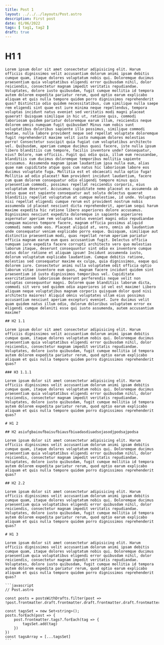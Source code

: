 ```yaml
---
title: Post 1
layout: ../../../layouts/Post.astro
description: First post
date: 01/06/2022
tags: [ tag1, tag2 ]
draft: true
---
```


# H1 1

    Lorem ipsum dolor sit amet consectetur adipisicing elit. Harum officiis dignissimos velit accusantium dolorum animi ipsam debitis cumque quam, itaque dolores voluptatum nobis qui. Doloremque ducimus praesentium quia voluptatibus eligendi error quibusdam nihil, dolor reiciendis, consectetur magnam impedit veritatis repudiandae. Voluptates, dolore iusto quibusdam, fugit cumque mollitia id tempora autem dolorem expedita pariatur rerum, quod optio earum explicabo aliquam et quis nulla tempore quidem porro dignissimos reprehenderit quas? Distinctio odio quidem necessitatibus, cum similique nulla saepe rem eligendi sint quae est iure minima neque repellendus, tempora voluptas incidunt natus eveniet sed veritatis modi magni placeat quaerat! Quisquam similique in hic ut, ratione quis, commodi laboriosam quidem pariatur doloremque earum illum, reiciendis neque dolorem omnis numquam fugit quibusdam? Minus nam nobis sunt voluptatibus doloribus sapiente illo possimus, similique commodi beatae, nulla labore provident neque sed repellat voluptate doloremque fugit reprehenderit maxime velit iusto numquam dolores molestias porro! Consectetur suscipit quia fugiat cum voluptatibus architecto vel. Quibusdam, aperiam cumque ducimus quasi facere, iste nulla ipsum libero blanditiis cum tempore, facilis inventore unde? Consequatur, eius? Dolore, nam officiis. Fugit qui odio quia, illum eum recusandae, blanditiis cum ducimus doloremque temporibus mollitia sapiente accusamus. Assumenda magnam ipsam laudantium ipsa nulla eum, alias quae nam cupiditate atque quos cum natus hic laboriosam labore eos ducimus voluptate fuga. Mollitia est et obcaecati nulla optio fuga! Mollitia ad odio placeat! Nam provident incidunt laudantium, facere cum quam dolorem consequatur odio eligendi tempore minus quis praesentium commodi, possimus repellat reiciendis corporis, eius voluptatum deserunt. Accusamus cupiditate nemo placeat ex assumenda ab natus quae est sapiente consequatur aut soluta delectus quaerat blanditiis repellat voluptatum at cumque molestiae, id unde. Voluptas nisi repellat eligendi cumque rerum est provident nostrum nobis assumenda id placeat nesciunt dicta reprehenderit, aperiam sequi harum maxime expedita hic ratione libero asperiores dolore accusamus. Dignissimos nesciunt expedita doloremque in sapiente asperiores aspernatur aperiam rem voluptas natus eveniet magni odio repudiandae numquam maiores tempore facere, magnam officia possimus aliquid commodi nemo unde eos. Placeat aliquid at, vero, omnis ab laudantium unde consequatur veniam explicabo porro eaque. Quisquam, similique aut distinctio praesentium modi, quas repellat rerum aperiam pariatur officia magnam earum eum quos accusantium fugit. Delectus officia numquam iure expedita facere corrupti architecto vero quo molestias laborum itaque, deserunt consequuntur sint odio ex inventore cumque natus dolor ratione et aliquam ipsum! Incidunt assumenda iusto, dolorum voluptatum explicabo laudantium. Cumque debitis ratione, molestias sed consequatur maxime ex culpa, quia dignissimos, eaque qui dolorem iure. Consectetur animi nulla voluptatem odit officia optio laborum vitae inventore eum quos, magnam facere incidunt quidem sint praesentium id iusto dignissimos temporibus vel. Cupiditate exercitationem laboriosam deserunt perferendis neque velit non voluptas consequuntur magni. Dolorem quae blanditiis laborum dicta, commodi sit vero sed quidem odio asperiores id vel est maxime! Libero aliquam neque voluptatibus magnam corporis quisquam dolor quod nisi architecto maiores! Aliquid omnis voluptates ullam eius possimus accusantium nesciunt aperiam excepturi eveniet. Iure ducimus velit quam quidem natus illum odio, dolorum doloribus voluptatem error ex eligendi cumque deleniti esse qui iusto assumenda, autem accusantium maxime?

    ## H2 1.1

    Lorem ipsum dolor sit amet consectetur adipisicing elit. Harum officiis dignissimos velit accusantium dolorum animi ipsam debitis cumque quam, itaque dolores voluptatum nobis qui. Doloremque ducimus praesentium quia voluptatibus eligendi error quibusdam nihil, dolor reiciendis, consectetur magnam impedit veritatis repudiandae. Voluptates, dolore iusto quibusdam, fugit cumque mollitia id tempora autem dolorem expedita pariatur rerum, quod optio earum explicabo aliquam et quis nulla tempore quidem porro dignissimos reprehenderit quas?

    ### H3 1.1.1

    Lorem ipsum dolor sit amet consectetur adipisicing elit. Harum officiis dignissimos velit accusantium dolorum animi ipsam debitis cumque quam, itaque dolores voluptatum nobis qui. Doloremque ducimus praesentium quia voluptatibus eligendi error quibusdam nihil, dolor reiciendis, consectetur magnam impedit veritatis repudiandae. Voluptates, dolore iusto quibusdam, fugit cumque mollitia id tempora autem dolorem expedita pariatur rerum, quod optio earum explicabo aliquam et quis nulla tempore quidem porro dignissimos reprehenderit quas?

    # H1 2

    ## H2 asiufgbaioufbaisufbiausfbiuadasdiuadsojasodjpodsajpodsa

    Lorem ipsum dolor sit amet consectetur adipisicing elit. Harum officiis dignissimos velit accusantium dolorum animi ipsam debitis cumque quam, itaque dolores voluptatum nobis qui. Doloremque ducimus praesentium quia voluptatibus eligendi error quibusdam nihil, dolor reiciendis, consectetur magnam impedit veritatis repudiandae. Voluptates, dolore iusto quibusdam, fugit cumque mollitia id tempora autem dolorem expedita pariatur rerum, quod optio earum explicabo aliquam et quis nulla tempore quidem porro dignissimos reprehenderit quas?

    ## H2 2.2

    Lorem ipsum dolor sit amet consectetur adipisicing elit. Harum officiis dignissimos velit accusantium dolorum animi ipsam debitis cumque quam, itaque dolores voluptatum nobis qui. Doloremque ducimus praesentium quia voluptatibus eligendi error quibusdam nihil, dolor reiciendis, consectetur magnam impedit veritatis repudiandae. Voluptates, dolore iusto quibusdam, fugit cumque mollitia id tempora autem dolorem expedita pariatur rerum, quod optio earum explicabo aliquam et quis nulla tempore quidem porro dignissimos reprehenderit quas?

    # H1 3

    Lorem ipsum dolor sit amet consectetur adipisicing elit. Harum officiis dignissimos velit accusantium dolorum animi ipsam debitis cumque quam, itaque dolores voluptatum nobis qui. Doloremque ducimus praesentium quia voluptatibus eligendi error quibusdam nihil, dolor reiciendis, consectetur magnam impedit veritatis repudiandae. Voluptates, dolore iusto quibusdam, fugit cumque mollitia id tempora autem dolorem expedita pariatur rerum, quod optio earum explicabo aliquam et quis nulla tempore quidem porro dignissimos reprehenderit quas?

    ```javascript
    // Post.astro
    
    const posts = postsWithDrafts.filter(post => !post.frontmatter.draft.frontmatter.draft.frontmatter.draft.frontmatter.draft.frontmatter.draft)

    const tagsSet = new Set<string>();
    posts.forEach(post => {
        post.frontmatter.tags?.forEach(tag => {
            tagsSet.add(tag)
        })
    })
    const tagsArray = [...tagsSet]
    ```

